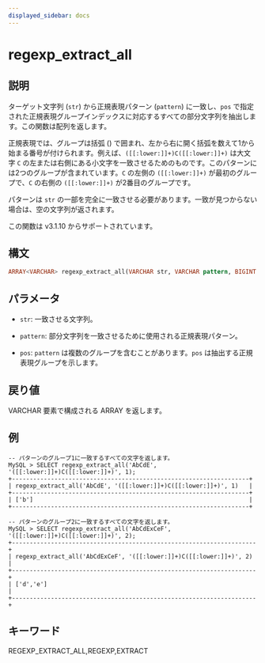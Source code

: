```yaml
---
displayed_sidebar: docs
---
```


# regexp_extract_all

## 説明

ターゲット文字列 (`str`) から正規表現パターン (`pattern`) に一致し、`pos` で指定された正規表現グループインデックスに対応するすべての部分文字列を抽出します。この関数は配列を返します。

正規表現では、グループは括弧 () で囲まれ、左から右に開く括弧を数えて1から始まる番号が付けられます。例えば、`([[:lower:]]+)C([[:lower:]]+)` は大文字 `C` の左または右側にある小文字を一致させるためのものです。このパターンには2つのグループが含まれています。`C` の左側の `([[:lower:]]+)` が最初のグループで、`C` の右側の `([[:lower:]]+)` が2番目のグループです。

パターンは `str` の一部を完全に一致させる必要があります。一致が見つからない場合は、空の文字列が返されます。

この関数は v3.1.10 からサポートされています。

## 構文

```Haskell
ARRAY<VARCHAR> regexp_extract_all(VARCHAR str, VARCHAR pattern, BIGINT pos)
```

## パラメータ

- `str`: 一致させる文字列。

- `pattern`: 部分文字列を一致させるために使用される正規表現パターン。

- `pos`: `pattern` は複数のグループを含むことがあります。`pos` は抽出する正規表現グループを示します。

## 戻り値

VARCHAR 要素で構成される ARRAY を返します。

## 例

```Plain Text
-- パターンのグループ1に一致するすべての文字を返します。
MySQL > SELECT regexp_extract_all('AbCdE', '([[:lower:]]+)C([[:lower:]]+)', 1);
+-------------------------------------------------------------------+
| regexp_extract_all('AbCdE', '([[:lower:]]+)C([[:lower:]]+)', 1)   |
+-------------------------------------------------------------------+
| ['b']                                                             |
+-------------------------------------------------------------------+

-- パターンのグループ2に一致するすべての文字を返します。
MySQL > SELECT regexp_extract_all('AbCdExCeF', '([[:lower:]]+)C([[:lower:]]+)', 2);
+---------------------------------------------------------------------+
| regexp_extract_all('AbCdExCeF', '([[:lower:]]+)C([[:lower:]]+)', 2) |
+---------------------------------------------------------------------+
| ['d','e']                                                           |
+---------------------------------------------------------------------+
```

## キーワード

REGEXP_EXTRACT_ALL,REGEXP,EXTRACT